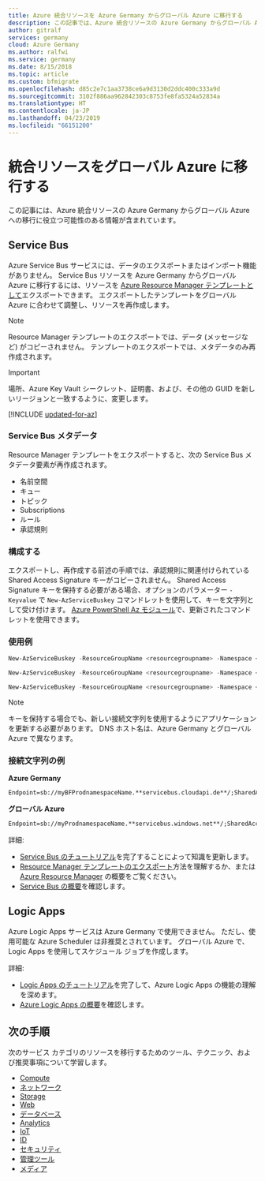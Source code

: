 ```yaml
---
title: Azure 統合リソースを Azure Germany からグローバル Azure に移行する
description: この記事では、Azure 統合リソースの Azure Germany からグローバル Azure への移行に関する情報を提供します。
author: gitralf
services: germany
cloud: Azure Germany
ms.author: ralfwi
ms.service: germany
ms.date: 8/15/2018
ms.topic: article
ms.custom: bfmigrate
ms.openlocfilehash: d85c2e7c1aa3738ce6a9d3130d2ddc400c333a9d
ms.sourcegitcommit: 3102f886aa962842303c8753fe8fa5324a52834a
ms.translationtype: HT
ms.contentlocale: ja-JP
ms.lasthandoff: 04/23/2019
ms.locfileid: "66151200"
---
```

# <a name="migrate-integration-resources-to-global-azure"></a>統合リソースをグローバル Azure に移行する

この記事には、Azure 統合リソースの Azure Germany からグローバル Azure への移行に役立つ可能性のある情報が含まれています。

## <a name="service-bus"></a>Service Bus

Azure Service Bus サービスには、データのエクスポートまたはインポート機能がありません。 Service Bus リソースを Azure Germany からグローバル Azure に移行するには、リソースを [Azure Resource Manager テンプレートとして](../azure-resource-manager/manage-resource-groups-portal.md#export-resource-groups-to-templates)エクスポートできます。 エクスポートしたテンプレートをグローバル Azure に合わせて調整し、リソースを再作成します。

> [!NOTE]
> Resource Manager テンプレートのエクスポートでは、データ (メッセージなど) がコピーされません。 テンプレートのエクスポートでは、メタデータのみ再作成されます。

> [!IMPORTANT]
> 場所、Azure Key Vault シークレット、証明書、および、その他の GUID を新しいリージョンと一致するように、変更します。

[!INCLUDE [updated-for-az](../../includes/updated-for-az.md)]

### <a name="service-bus-metadata"></a>Service Bus メタデータ

Resource Manager テンプレートをエクスポートすると、次の Service Bus メタデータ要素が再作成されます。

- 名前空間
- キュー
- トピック
- Subscriptions
- ルール
- 承認規則

### <a name="keys"></a>構成する

エクスポートし、再作成する前述の手順では、承認規則に関連付けられている Shared Access Signature キーがコピーされません。 Shared Access Signature キーを保持する必要がある場合、オプションのパラメーター `-Keyvalue` で `New-AzServiceBuskey` コマンドレットを使用して、キーを文字列として受け付けます。 [Azure PowerShell Az モジュール](/powershell/azure/install-az-ps)で、更新されたコマンドレットを使用できます。

### <a name="usage-example"></a>使用例

```powershell
New-AzServiceBuskey -ResourceGroupName <resourcegroupname> -Namespace <namespace> -Name <name of Authorization rule> -RegenerateKey <PrimaryKey/SecondaryKey> -KeyValue <string - key value>
```

```powershell
New-AzServiceBuskey -ResourceGroupName <resourcegroupname> -Namespace <namespace> -Queue <queuename> -Name <name of Authorization rule> -RegenerateKey <PrimaryKey/SecondaryKey> -KeyValue <string - key value>
```

```powershell
New-AzServiceBuskey -ResourceGroupName <resourcegroupname> -Namespace <namespace> -Topic <topicname> -Name <name of Authorization rule> -RegenerateKey <PrimaryKey/SecondaryKey> -KeyValue <string - key value>
```

> [!NOTE]
> キーを保持する場合でも、新しい接続文字列を使用するようにアプリケーションを更新する必要があります。 DNS ホスト名は、Azure Germany とグローバル Azure で異なります。

### <a name="sample-connection-strings"></a>接続文字列の例

**Azure Germany**

```cmd
Endpoint=sb://myBFProdnamespaceName.**servicebus.cloudapi.de**/;SharedAccessKeyName=RootManageSharedAccessKey;SharedAccessKey=XXXXXXXXXXXXx=
```

**グローバル Azure**

```cmd
Endpoint=sb://myProdnamespaceName.**servicebus.windows.net**/;SharedAccessKeyName=RootManageSharedAccessKey;SharedAccessKey=XXXXXXXXXXXXx=
```

詳細:

- [Service Bus のチュートリアル](https://docs.microsoft.com/azure/service-bus-messaging/#step-by-step-tutorials)を完了することによって知識を更新します。
- [Resource Manager テンプレートのエクスポート](../azure-resource-manager/manage-resource-groups-portal.md#export-resource-groups-to-templates)方法を理解するか、または [Azure Resource Manager](../azure-resource-manager/resource-group-overview.md) の概要をご覧ください。
- [Service Bus の概要](../service-bus-messaging/service-bus-messaging-overview.md)を確認します。

## <a name="logic-apps"></a>Logic Apps

Azure Logic Apps サービスは Azure Germany で使用できません。 ただし、使用可能な Azure Scheduler は非推奨とされています。 グローバル Azure で、Logic Apps を使用してスケジュール ジョブを作成します。

詳細:

- [Logic Apps のチュートリアル](https://docs.microsoft.com/azure/logic-apps/#step-by-step-tutorials)を完了して、Azure Logic Apps の機能の理解を深めます。
- [Azure Logic Apps の概要](../logic-apps/logic-apps-overview.md)を確認します。

## <a name="next-steps"></a>次の手順

次のサービス カテゴリのリソースを移行するためのツール、テクニック、および推奨事項について学習します。

- [Compute](./germany-migration-compute.md)
- [ネットワーク](./germany-migration-networking.md)
- [Storage](./germany-migration-storage.md)
- [Web](./germany-migration-web.md)
- [データベース](./germany-migration-databases.md)
- [Analytics](./germany-migration-analytics.md)
- [IoT](./germany-migration-iot.md)
- [ID](./germany-migration-identity.md)
- [セキュリティ](./germany-migration-security.md)
- [管理ツール](./germany-migration-management-tools.md)
- [メディア](./germany-migration-media.md)
